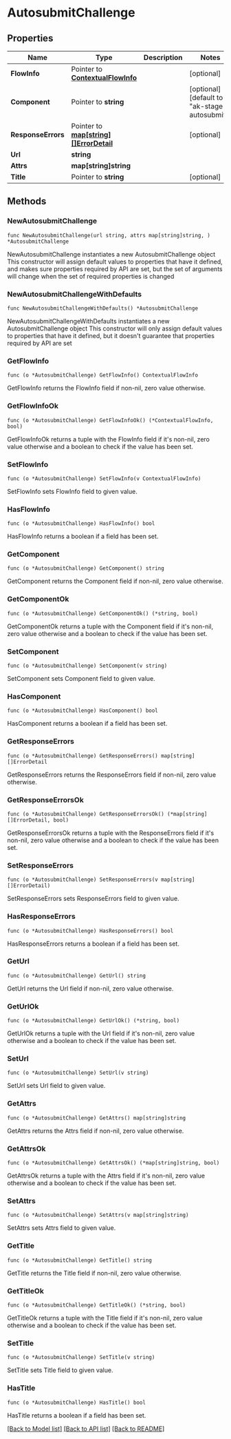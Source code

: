 # AutosubmitChallenge

## Properties

Name | Type | Description | Notes
------------ | ------------- | ------------- | -------------
**FlowInfo** | Pointer to [**ContextualFlowInfo**](ContextualFlowInfo.md) |  | [optional] 
**Component** | Pointer to **string** |  | [optional] [default to "ak-stage-autosubmit"]
**ResponseErrors** | Pointer to [**map[string][]ErrorDetail**](array.md) |  | [optional] 
**Url** | **string** |  | 
**Attrs** | **map[string]string** |  | 
**Title** | Pointer to **string** |  | [optional] 

## Methods

### NewAutosubmitChallenge

`func NewAutosubmitChallenge(url string, attrs map[string]string, ) *AutosubmitChallenge`

NewAutosubmitChallenge instantiates a new AutosubmitChallenge object
This constructor will assign default values to properties that have it defined,
and makes sure properties required by API are set, but the set of arguments
will change when the set of required properties is changed

### NewAutosubmitChallengeWithDefaults

`func NewAutosubmitChallengeWithDefaults() *AutosubmitChallenge`

NewAutosubmitChallengeWithDefaults instantiates a new AutosubmitChallenge object
This constructor will only assign default values to properties that have it defined,
but it doesn't guarantee that properties required by API are set

### GetFlowInfo

`func (o *AutosubmitChallenge) GetFlowInfo() ContextualFlowInfo`

GetFlowInfo returns the FlowInfo field if non-nil, zero value otherwise.

### GetFlowInfoOk

`func (o *AutosubmitChallenge) GetFlowInfoOk() (*ContextualFlowInfo, bool)`

GetFlowInfoOk returns a tuple with the FlowInfo field if it's non-nil, zero value otherwise
and a boolean to check if the value has been set.

### SetFlowInfo

`func (o *AutosubmitChallenge) SetFlowInfo(v ContextualFlowInfo)`

SetFlowInfo sets FlowInfo field to given value.

### HasFlowInfo

`func (o *AutosubmitChallenge) HasFlowInfo() bool`

HasFlowInfo returns a boolean if a field has been set.

### GetComponent

`func (o *AutosubmitChallenge) GetComponent() string`

GetComponent returns the Component field if non-nil, zero value otherwise.

### GetComponentOk

`func (o *AutosubmitChallenge) GetComponentOk() (*string, bool)`

GetComponentOk returns a tuple with the Component field if it's non-nil, zero value otherwise
and a boolean to check if the value has been set.

### SetComponent

`func (o *AutosubmitChallenge) SetComponent(v string)`

SetComponent sets Component field to given value.

### HasComponent

`func (o *AutosubmitChallenge) HasComponent() bool`

HasComponent returns a boolean if a field has been set.

### GetResponseErrors

`func (o *AutosubmitChallenge) GetResponseErrors() map[string][]ErrorDetail`

GetResponseErrors returns the ResponseErrors field if non-nil, zero value otherwise.

### GetResponseErrorsOk

`func (o *AutosubmitChallenge) GetResponseErrorsOk() (*map[string][]ErrorDetail, bool)`

GetResponseErrorsOk returns a tuple with the ResponseErrors field if it's non-nil, zero value otherwise
and a boolean to check if the value has been set.

### SetResponseErrors

`func (o *AutosubmitChallenge) SetResponseErrors(v map[string][]ErrorDetail)`

SetResponseErrors sets ResponseErrors field to given value.

### HasResponseErrors

`func (o *AutosubmitChallenge) HasResponseErrors() bool`

HasResponseErrors returns a boolean if a field has been set.

### GetUrl

`func (o *AutosubmitChallenge) GetUrl() string`

GetUrl returns the Url field if non-nil, zero value otherwise.

### GetUrlOk

`func (o *AutosubmitChallenge) GetUrlOk() (*string, bool)`

GetUrlOk returns a tuple with the Url field if it's non-nil, zero value otherwise
and a boolean to check if the value has been set.

### SetUrl

`func (o *AutosubmitChallenge) SetUrl(v string)`

SetUrl sets Url field to given value.


### GetAttrs

`func (o *AutosubmitChallenge) GetAttrs() map[string]string`

GetAttrs returns the Attrs field if non-nil, zero value otherwise.

### GetAttrsOk

`func (o *AutosubmitChallenge) GetAttrsOk() (*map[string]string, bool)`

GetAttrsOk returns a tuple with the Attrs field if it's non-nil, zero value otherwise
and a boolean to check if the value has been set.

### SetAttrs

`func (o *AutosubmitChallenge) SetAttrs(v map[string]string)`

SetAttrs sets Attrs field to given value.


### GetTitle

`func (o *AutosubmitChallenge) GetTitle() string`

GetTitle returns the Title field if non-nil, zero value otherwise.

### GetTitleOk

`func (o *AutosubmitChallenge) GetTitleOk() (*string, bool)`

GetTitleOk returns a tuple with the Title field if it's non-nil, zero value otherwise
and a boolean to check if the value has been set.

### SetTitle

`func (o *AutosubmitChallenge) SetTitle(v string)`

SetTitle sets Title field to given value.

### HasTitle

`func (o *AutosubmitChallenge) HasTitle() bool`

HasTitle returns a boolean if a field has been set.


[[Back to Model list]](../README.md#documentation-for-models) [[Back to API list]](../README.md#documentation-for-api-endpoints) [[Back to README]](../README.md)


